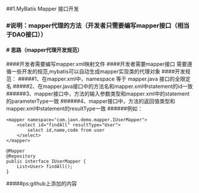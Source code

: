 ##1.MyBatis Mapper 接口开发
### #说明：mapper代理的方法（开发者只需要编写mapper接口（相当于DAO接口））
#### # 思路（mapper代理开发规范）
####开发者需要编写mapper.xml映射文件
####开发者需要mapper接口 需要遵循一些开发的规范,mybatis可以自动生成mapper实现类的代理对象
####开发规范：
#####1、在mapper.xml中，namespace 等于 mapper.java 接口的全限定名
#####2、在mapper.java接口中的方法名和mapper.xml中statement的id一致
######3、mapper接口中，方法的输入参数类型和mapper.xml中的statement的parameterType一致
######4、mapper接口中，方法的返回值类型和mapper.xml中statement的resultType一致
######例如：
```
<mapper namespace="com.jaon.demo.mapper.IUserMapper">
    <select id="findAll" resultType="User">
        select id,name,code from user
    </select>
</mapper>
```
```
@Mapper
@Repository
public interface IUserMapper {
    List<User> findAll();
}
```
	
#####ps:github上添加的内容
